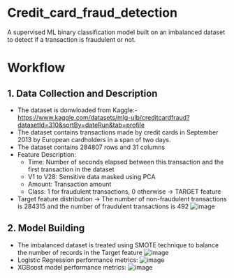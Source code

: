 # Credit_card_fraud_detection
A supervised ML binary classification model built on an imbalanced dataset to detect if a transaction is fraudulent or not.

# Workflow

## 1. Data Collection and Description
* The dataset is donwloaded from Kaggle:-
https://www.kaggle.com/datasets/mlg-ulb/creditcardfraud?datasetId=310&sortBy=dateRun&tab=profile
* The dataset contains transactions made by credit cards in September 2013 by European cardholders in a span of two days.
* The dataset contains 284807 rows and 31 columns
* Feature Description:
  * Time: Number of seconds elapsed between this transaction and the first transaction in the dataset
  * V1 to V28: Sensitive data masked using PCA
  * Amount: Transaction amount
  * Class: 1 for fraudulent transactions, 0 otherwise -> TARGET feature
* Target feature distribution -> The number of non-fraudulent transactions is 284315 and the number of fraudulent transactions is 492
![image](https://user-images.githubusercontent.com/49038495/170679041-d3c1a3a2-0b25-438d-abd4-76ab92a95cf0.png)

## 2. Model Building
* The imbalanced dataset is treated using SMOTE technique to balance the number of records in the Target feature
![image](https://user-images.githubusercontent.com/49038495/170679481-d40dcceb-3c8a-4530-bb85-8ef6b0369a0f.png)
* Logistic Regression performance metrics:
![image](https://user-images.githubusercontent.com/49038495/170679626-5af04467-c6b3-4111-870b-6641a6d05cc2.png)
* XGBoost model performance metrics:
![image](https://user-images.githubusercontent.com/49038495/170679719-ff10a849-ae75-41eb-b867-f31958c06634.png)
